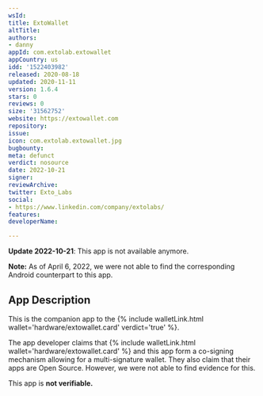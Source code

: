 ```yaml
---
wsId: 
title: ExtoWallet
altTitle: 
authors:
- danny
appId: com.extolab.extowallet
appCountry: us
idd: '1522403982'
released: 2020-08-18
updated: 2020-11-11
version: 1.6.4
stars: 0
reviews: 0
size: '31562752'
website: https://extowallet.com
repository: 
issue: 
icon: com.extolab.extowallet.jpg
bugbounty: 
meta: defunct
verdict: nosource
date: 2022-10-21
signer: 
reviewArchive: 
twitter: Exto_Labs
social:
- https://www.linkedin.com/company/extolabs/
features: 
developerName: 

---
```


**Update 2022-10-21**: This app is not available anymore.

**Note:** As of April 6, 2022, we were not able to find the corresponding Android counterpart to this app. 

## App Description

This is the companion app to the {% include walletLink.html wallet='hardware/extowallet.card' verdict='true' %}. 

The app developer claims that {% include walletLink.html wallet='hardware/extowallet.card' %} and this app form a co-signing mechanism allowing for a multi-signature wallet. They also claim that their apps are Open Source. However, we were not able to find evidence for this. 

This app is **not verifiable.**